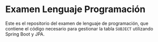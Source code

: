 # Examen Lenguaje Programación

Este es el repositorio del examen de lenguaje de programación, que contiene el código necesario para gestionar la tabla `SUBJECT` utilizando Spring Boot y JPA.
